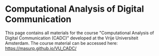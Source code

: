 # Computational Analysis of Digital Communication

This page contains all materials for the course "Computational Analysis of Digital Communication (CADC)" developed at the Vrije Universiteit Amsterdam. 
The course material can be accessed here: https://masurp.github.io/VU_CADC/


